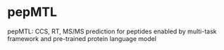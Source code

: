 # pepMTL
pepMTL: CCS, RT, MS/MS prediction for peptides enabled by multi-task framework and pre-trained protein language model
